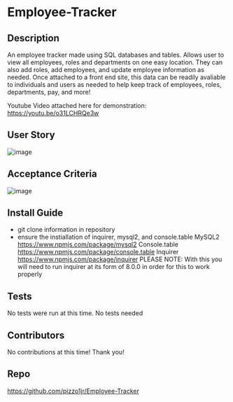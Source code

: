# Employee-Tracker

## Description

An employee tracker made using SQL databases and tables. Allows user to view all employees, roles and departments on one easy location. They can also add roles, add employees, and update employee information as needed. Once attached to a front end site, this data can be readily avaliable to individuals and users as needed to help keep track of employees, roles, departments, pay, and more! 

Youtube Video attached here for demonstration: https://youtu.be/o31LCHRQe3w

## User Story
![image](https://user-images.githubusercontent.com/102200085/184583106-d45214e6-d257-4a70-98aa-dbb70d55d5e6.png)

## Acceptance Criteria
![image](https://user-images.githubusercontent.com/102200085/184583173-667c3453-dc77-4f1c-b6cd-a2d3b0fef901.png)


## Install Guide

- git clone information in repository
- ensure the instiallation of inquirer, mysql2, and console.table
MySQL2
https://www.npmjs.com/package/mysql2 
Console.table 
https://www.npmjs.com/package/console.table
Inquirer
https://www.npmjs.com/package/inquirer 
PLEASE NOTE: With this you will need to run inquirer at its form of 8.0.0 in order for this to work properly

## Tests
No tests were run at this time. No tests needed

## Contributors
No contributions at this time! Thank you! 

## Repo
https://github.com/pizzo1jr/Employee-Tracker
